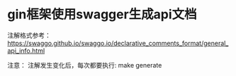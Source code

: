 # gin框架使用swagger生成api文档

注解格式参考：https://swaggo.github.io/swaggo.io/declarative_comments_format/general_api_info.html

注意：
注解发生变化后，每次都要执行: make generate
